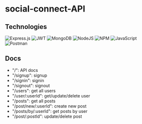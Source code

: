 # social-connect-API
## Technologies
![Express.js](https://img.shields.io/badge/Express.js-000000?style=for-the-badge&logo=express&logoColor=white) ![JWT](https://img.shields.io/badge/JWT-000000?style=for-the-badge&logo=JSON%20web%20tokens&logoColor=white) ![MongoDB](https://img.shields.io/badge/MongoDB-4EA94B?style=for-the-badge&logo=mongodb&logoColor=white) ![NodeJS](https://img.shields.io/badge/node.js-6DA55F?style=for-the-badge&logo=node.js&logoColor=white) ![NPM](https://img.shields.io/badge/NPM-%23000000.svg?style=for-the-badge&logo=npm&logoColor=white) ![JavaScript](https://img.shields.io/badge/JavaScript-323330?style=for-the-badge&logo=javascript&logoColor=F7DF1E) ![Postman](https://img.shields.io/badge/Postman-FF6C37?style=for-the-badge&logo=Postman&logoColor=white)
## Docs
  * "/": API docs
  * "/signup": signup
  * "/signin": signin
  * "/signout": signout
  * "/users": get all users
  * "/user/:userId": get/update/delete user
  * "/posts": get all posts
  * "/post/new/:userId": create new post
  * "/posts/by/:userId": get posts by user
  * "/post/:postId": update/delete post
